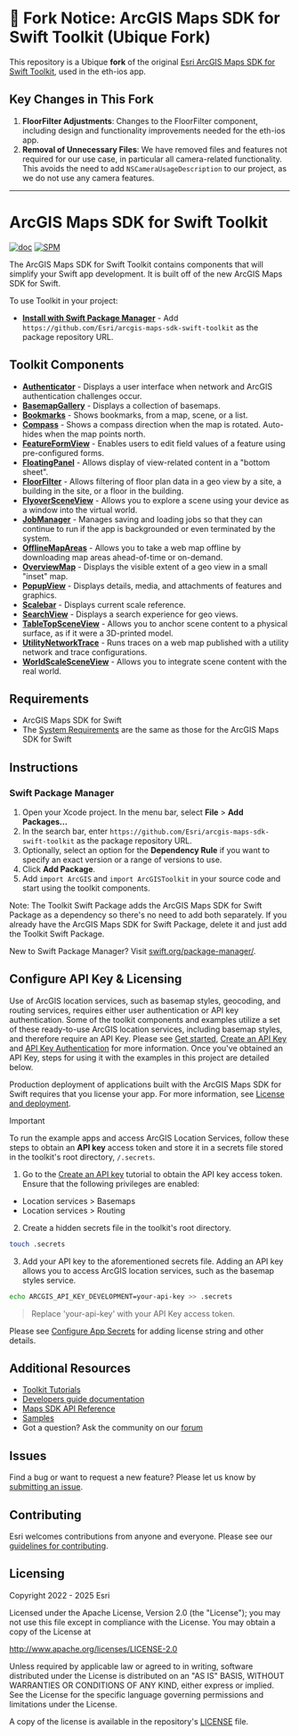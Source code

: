 # 🚨 Fork Notice: ArcGIS Maps SDK for Swift Toolkit (Ubique Fork)

This repository is a Ubique **fork** of the original [Esri ArcGIS Maps SDK for Swift Toolkit](https://github.com/Esri/arcgis-maps-sdk-swift-toolkit), used in the eth-ios app.

## Key Changes in This Fork

1. **FloorFilter Adjustments**: Changes to the FloorFilter component, including design and functionality improvements needed for the eth-ios app.
2. **Removal of Unnecessary Files**: We have removed files and features not required for our use case, in particular all camera-related functionality. This avoids the need to add `NSCameraUsageDescription` to our project, as we do not use any camera features.

---

# ArcGIS Maps SDK for Swift Toolkit

[![doc](https://img.shields.io/badge/Doc-purple)](https://developers.arcgis.com/swift/toolkit-api-reference/documentation/arcgistoolkit/)  [![SPM](https://img.shields.io/badge/SPM-compatible-4BC51D.svg?style=flat)](https://github.com/apple/swift-package-manager/)

The ArcGIS Maps SDK for Swift Toolkit contains components that will simplify your Swift app development. It is built off of the new ArcGIS Maps SDK for Swift.

To use Toolkit in your project:

* **[Install with Swift Package Manager](#swift-package-manager)** - Add `https://github.com/Esri/arcgis-maps-sdk-swift-toolkit` as the package repository URL.

## Toolkit Components

* **[Authenticator](https://developers.arcgis.com/swift/toolkit-api-reference/documentation/arcgistoolkit/authenticator)** - Displays a user interface when network and ArcGIS authentication challenges occur.
* **[BasemapGallery](https://developers.arcgis.com/swift/toolkit-api-reference/documentation/arcgistoolkit/basemapgallery)** - Displays a collection of basemaps.
* **[Bookmarks](https://developers.arcgis.com/swift/toolkit-api-reference/documentation/arcgistoolkit/bookmarks)** - Shows bookmarks, from a map, scene, or a list.
* **[Compass](https://developers.arcgis.com/swift/toolkit-api-reference/documentation/arcgistoolkit/compass)** - Shows a compass direction when the map is rotated. Auto-hides when the map points north.
* **[FeatureFormView](https://developers.arcgis.com/swift/toolkit-api-reference/documentation/arcgistoolkit/featureformview)** - Enables users to edit field values of a feature using pre-configured forms.
* **[FloatingPanel](https://developers.arcgis.com/swift/toolkit-api-reference/documentation/arcgistoolkit/floatingpanel)** - Allows display of view-related content in a "bottom sheet". 
* **[FloorFilter](https://developers.arcgis.com/swift/toolkit-api-reference/documentation/arcgistoolkit/floorfilter)** - Allows filtering of floor plan data in a geo view by a site, a building in the site, or a floor in the building.
* **[FlyoverSceneView](https://developers.arcgis.com/swift/toolkit-api-reference/documentation/arcgistoolkit/flyoversceneview)** - Allows you to explore a scene using your device as a window into the virtual world.
* **[JobManager](https://developers.arcgis.com/swift/toolkit-api-reference/documentation/arcgistoolkit/jobmanager)** - Manages saving and loading jobs so that they can continue to run if the app is backgrounded or even terminated by the system.
* **[OfflineMapAreas](https://developers.arcgis.com/swift/toolkit-api-reference/documentation/arcgistoolkit/offlinemapareas)** - Allows you to take a web map offline by downloading map areas ahead-of-time or on-demand.
* **[OverviewMap](https://developers.arcgis.com/swift/toolkit-api-reference/documentation/arcgistoolkit/overviewmap)** - Displays the visible extent of a geo view in a small "inset" map.
* **[PopupView](https://developers.arcgis.com/swift/toolkit-api-reference/documentation/arcgistoolkit/popupview)** - Displays details, media, and attachments of features and graphics.
* **[Scalebar](https://developers.arcgis.com/swift/toolkit-api-reference/documentation/arcgistoolkit/scalebar)** - Displays current scale reference.
* **[SearchView](https://developers.arcgis.com/swift/toolkit-api-reference/documentation/arcgistoolkit/searchview)** - Displays a search experience for geo views.
* **[TableTopSceneView](https://developers.arcgis.com/swift/toolkit-api-reference/documentation/arcgistoolkit/tabletopsceneview)** - Allows you to anchor scene content to a physical surface, as if it were a 3D-printed model.
* **[UtilityNetworkTrace](https://developers.arcgis.com/swift/toolkit-api-reference/documentation/arcgistoolkit/utilitynetworktrace)** - Runs traces on a web map published with a utility network and trace configurations.
* **[WorldScaleSceneView](https://developers.arcgis.com/swift/toolkit-api-reference/documentation/arcgistoolkit/worldscalesceneview)** - Allows you to integrate scene content with the real world.

## Requirements
* ArcGIS Maps SDK for Swift
* The [System Requirements](https://developers.arcgis.com/swift/system-requirements) are the same as those for the ArcGIS Maps SDK for Swift

## Instructions

### Swift Package Manager

1. Open your Xcode project. In the menu bar, select **File** > **Add Packages...** 
1. In the search bar, enter `https://github.com/Esri/arcgis-maps-sdk-swift-toolkit` as the package repository URL. 
1. Optionally, select an option for the **Dependency Rule** if you want to specify an exact version or a range of versions to use.   
1. Click **Add Package**.
1. Add `import ArcGIS` and `import ArcGISToolkit` in your source code and start using the toolkit components.

 Note: The Toolkit Swift Package adds the ArcGIS Maps SDK for Swift Package as a dependency so there's no need to add both separately. If you already have the ArcGIS Maps SDK for Swift Package, delete it and just add the Toolkit Swift Package. 

 New to Swift Package Manager? Visit [swift.org/package-manager/](https://swift.org/package-manager/).

## Configure API Key & Licensing

Use of ArcGIS location services, such as basemap styles, geocoding, and routing services, requires either user authentication or API key authentication. Some of the toolkit components and examples utilize a set of these ready-to-use ArcGIS location services, including basemap styles, and therefore require an API Key. Please see [Get started](https://developers.arcgis.com/swift/get-started/#3-get-an-access-token), [Create an API Key](https://developers.arcgis.com/documentation/security-and-authentication/api-key-authentication/tutorials/create-an-api-key/) and [API Key Authentication](https://developers.arcgis.com/swift/security-and-authentication/#api-key-authentication) for more information. Once you've obtained an API Key, steps for using it with the examples in this project are detailed below.

Production deployment of applications built with the ArcGIS Maps SDK for Swift requires that you license your app. For more information, see [License and deployment](https://developers.arcgis.com/swift/license-and-deployment).

> [!IMPORTANT]
> To run the example apps and access ArcGIS Location Services, follow these steps to obtain an **API key** access token and store it in a secrets file stored in the toolkit's root directory, `/.secrets`.

1. Go to the [Create an API key](https://developers.arcgis.com/documentation/security-and-authentication/api-key-authentication/tutorials/create-an-api-key/) tutorial to obtain the API key access token. Ensure that the following privileges are enabled:

* Location services > Basemaps
* Location services > Routing

2. Create a hidden secrets file in the toolkit's root directory.

  ```sh
  touch .secrets
  ```

3. Add your API key to the aforementioned secrets file. Adding an API key allows you to access ArcGIS location services, such as the basemap styles service.

  ```sh
  echo ARCGIS_API_KEY_DEVELOPMENT=your-api-key >> .secrets
  ```

  > Replace 'your-api-key' with your API Key access token.

Please see [Configure App Secrets](Documentation/ConfigureAppSecrets.md) for adding license string and other details.

## Additional Resources

* [Toolkit Tutorials](https://developers.arcgis.com/swift/toolkit-api-reference/tutorials/toolkittutorials)
* [Developers guide documentation](https://developers.arcgis.com/swift)
* [Maps SDK API Reference](https://developers.arcgis.com/swift/api-reference/documentation/arcgis)
* [Samples](https://github.com/Esri/arcgis-maps-sdk-swift-samples)
* Got a question? Ask the community on our [forum](https://community.esri.com/t5/swift-maps-sdk-questions/bd-p/swift-maps-sdk-questions)

## Issues

Find a bug or want to request a new feature?  Please let us know by [submitting an issue](https://github.com/Esri/arcgis-maps-sdk-swift-toolkit/issues/new).

## Contributing

Esri welcomes contributions from anyone and everyone. Please see our [guidelines for contributing](https://github.com/esri/contributing).

## Licensing
Copyright 2022 - 2025 Esri

Licensed under the Apache License, Version 2.0 (the "License");
you may not use this file except in compliance with the License.
You may obtain a copy of the License at

   http://www.apache.org/licenses/LICENSE-2.0

Unless required by applicable law or agreed to in writing, software
distributed under the License is distributed on an "AS IS" BASIS,
WITHOUT WARRANTIES OR CONDITIONS OF ANY KIND, either express or implied.
See the License for the specific language governing permissions and
limitations under the License.

A copy of the license is available in the repository's [LICENSE](/LICENSE?raw=1) file.

